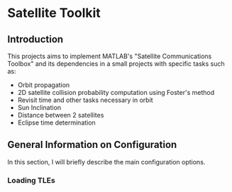 # Satellite Toolkit

## Introduction 
This projects aims to implement MATLAB's "Satellite Communications Toolbox" and its dependencies in a small projects with specific tasks such as:
* Orbit propagation
* 2D satellite collision probability computation using Foster's method
* Revisit time
and other tasks necessary in orbit 
* Sun Inclination
* Distance between 2 satellites
* Eclipse time determination

## General Information on Configuration
In this section, I will briefly describe the main configuration options.

### Loading TLEs
